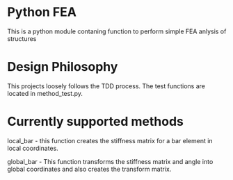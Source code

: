 # Python FEA
This is a python module contaning function to perform simple FEA anlysis of structures

# Design Philosophy
This projects loosely follows the TDD process. The test functions are located in method\_test.py.

# Currently supported methods
local\_bar - this function creates the stiffness matrix for a bar element in    local coordinates.

global\_bar - This function transforms the stiffness matrix and angle into
    global coordinates and also creates the transform matrix. 
